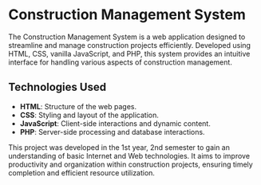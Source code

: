 # Construction Management System

The Construction Management System is a web application designed to streamline and manage construction projects efficiently. Developed using HTML, CSS, vanilla JavaScript, and PHP, this system provides an intuitive interface for handling various aspects of construction management.

## Technologies Used

- **HTML**: Structure of the web pages.
- **CSS**: Styling and layout of the application.
- **JavaScript**: Client-side interactions and dynamic content.
- **PHP**: Server-side processing and database interactions.

This project was developed in the 1st year, 2nd semester to gain an understanding of basic Internet and Web technologies. It aims to improve productivity and organization within construction projects, ensuring timely completion and efficient resource utilization.
